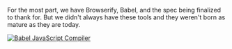 For the most part, we have Browserify, Babel, and the spec being finalized to thank for. But we didn't always have these tools and they weren't born as mature as they are today.

[![Babel JavaScript Compiler][2]][1]

[1]: http://babeljs.io/
[2]: https://i.imgur.com/DlNQvKS.png
